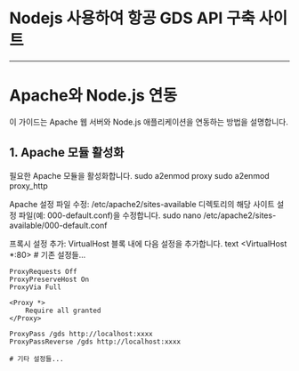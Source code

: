 # Nodejs 사용하여 항공 GDS API 구축 사이트
****
# Apache와 Node.js 연동 

이 가이드는 Apache 웹 서버와 Node.js 애플리케이션을 연동하는 방법을 설명합니다.

## 1. Apache 모듈 활성화

 필요한 Apache 모듈을 활성화합니다.
sudo a2enmod proxy
sudo a2enmod proxy_http

Apache 설정 파일 수정:
/etc/apache2/sites-available 디렉토리의 해당 사이트 설정 파일(예: 000-default.conf)을 수정합니다.
sudo nano /etc/apache2/sites-available/000-default.conf

프록시 설정 추가:
VirtualHost 블록 내에 다음 설정을 추가합니다.
text
<VirtualHost *:80>
    # 기존 설정들...

    ProxyRequests Off
    ProxyPreserveHost On
    ProxyVia Full

    <Proxy *>
        Require all granted
    </Proxy>

    ProxyPass /gds http://localhost:xxxx
    ProxyPassReverse /gds http://localhost:xxxx

    # 기타 설정들...
</VirtualHost>



